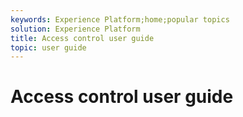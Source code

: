 ```yaml
---
keywords: Experience Platform;home;popular topics
solution: Experience Platform
title: Access control user guide
topic: user guide
---
```


# Access control user guide